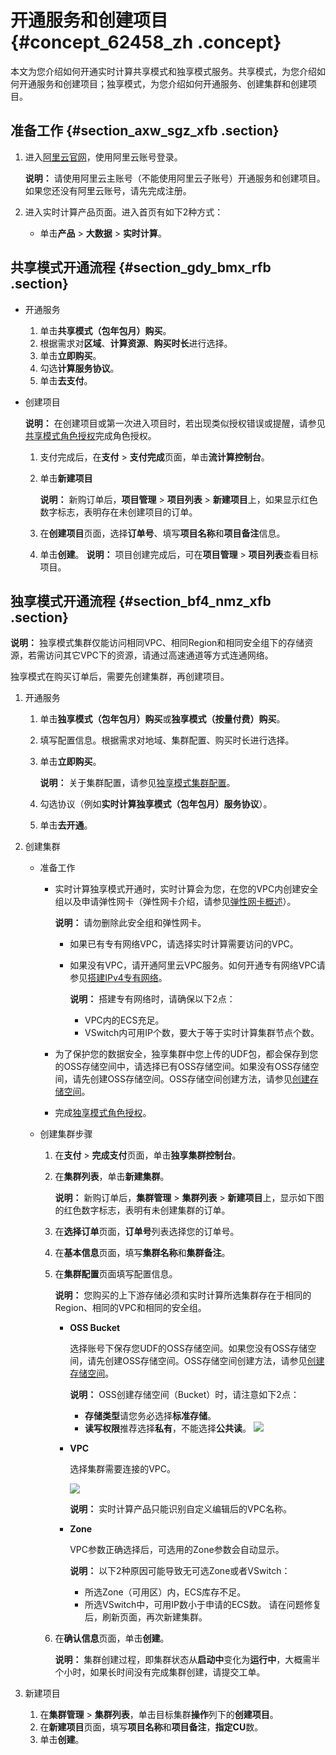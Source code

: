 # 开通服务和创建项目 {#concept_62458_zh .concept}

本文为您介绍如何开通实时计算共享模式和独享模式服务。共享模式，为您介绍如何开通服务和创建项目；独享模式，为您介绍如何开通服务、创建集群和创建项目。

## 准备工作 {#section_axw_sgz_xfb .section}

1.  进入[阿里云官网](https://www.aliyun.com)，使用阿里云账号登录。

    **说明：** 请使用阿里云主账号（不能使用阿里云子账号）开通服务和创建项目。如果您还没有阿里云账号，请先完成注册。

2.  进入实时计算产品页面。进入首页有如下2种方式：
    -   单击**产品** \> **大数据** \> **实时计算**。

## 共享模式开通流程 {#section_gdy_bmx_rfb .section}

-   开通服务
    1.  单击**共享模式（包年包月）购买**。
    2.  根据需求对**区域**、**计算资源**、**购买时长**进行选择。
    3.  单击**立即购买**。
    4.  勾选**计算服务协议**。
    5.  单击**去支付**。
-   创建项目

    **说明：** 在创建项目或第一次进入项目时，若出现类似授权错误或提醒，请参见[共享模式角色授权](cn.zh-CN/准备工作/共享模式角色授权.md#)完成角色授权。

    1.  支付完成后，在**支付** \> **支付完成**页面，单击**流计算控制台**。
    2.  单击**新建项目** 

        **说明：** 新购订单后，**项目管理** \> **项目列表** \> **新建项目**上，如果显示红色数字标志，表明存在未创建项目的订单。

    3.  在**创建项目**页面，选择**订单号**、填写**项目名称**和**项目备注**信息。
    4.  单击**创建**。
    **说明：** 项目创建完成后，可在**项目管理** \> **项目列表**查看目标项目。


## 独享模式开通流程 {#section_bf4_nmz_xfb .section}

**说明：** 独享模式集群仅能访问相同VPC、相同Region和相同安全组下的存储资源，若需访问其它VPC下的资源，请通过高速通道等方式连通网络。

独享模式在购买订单后，需要先创建集群，再创建项目。

1.  开通服务
    1.  单击**独享模式（包年包月）购买**或**独享模式（按量付费）购买**。
    2.  填写配置信息。根据需求对地域、集群配置、购买时长进行选择。
    3.  单击**立即购买**。

        **说明：** 关于集群配置，请参见[独享模式集群配置](cn.zh-CN/准备工作/独享模式集群配置.md#)。

    4.  勾选协议（例如**实时计算独享模式（包年包月）服务协议**）。
    5.  单击**去开通**。
2.  创建集群
    -   准备工作
        -   实时计算独享模式开通时，实时计算会为您，在您的VPC内创建安全组以及申请弹性网卡（弹性网卡介绍，请参见[弹性网卡概述](../../../../cn.zh-CN/网络/弹性网卡/弹性网卡概述.md#)）。

            **说明：** 请勿删除此安全组和弹性网卡。

            -   如果已有专有网络VPC，请选择实时计算需要访问的VPC。
            -   如果没有VPC，请开通阿里云VPC服务。如何开通专有网络VPC请参见[搭建IPv4专有网络](../../../../cn.zh-CN/快速入门/搭建IPv4专有网络.md#)。

                **说明：** 搭建专有网络时，请确保以下2点：

                -   VPC内的ECS充足。
                -   VSwitch内可用IP个数，要大于等于实时计算集群节点个数。
        -   为了保护您的数据安全，独享集群中您上传的UDF包，都会保存到您的OSS存储空间中，请选择已有OSS存储空间。如果没有OSS存储空间，请先创建OSS存储空间。OSS存储空间创建方法，请参见[创建存储空间](../../../../cn.zh-CN/快速入门/创建存储空间.md#)。
        -   完成[独享模式角色授权](cn.zh-CN/准备工作/独享模式角色授权.md#)。
    -   创建集群步骤
        1.  在**支付** \> **完成支付**页面，单击**独享集群控制台**。
        2.  在**集群列表**，单击**新建集群**。

            **说明：** 新购订单后，**集群管理** \> **集群列表** \> **新建项目**上，显示如下图的红色数字标志，表明有未创建集群的订单。

        3.  在**选择订单**页面，**订单号**列表选择您的订单号。
        4.  在**基本信息**页面，填写**集群名称**和**集群备注**。
        5.  在**集群配置**页面填写配置信息。

            **说明：** 您购买的上下游存储必须和实时计算所选集群存在于相同的Region、相同的VPC和相同的安全组。

            -   **OSS Bucket** 

                选择账号下保存您UDF的OSS存储空间。如果您没有OSS存储空间，请先创建OSS存储空间。OSS存储空间创建方法，请参见[创建存储空间](../../../../cn.zh-CN/快速入门/创建存储空间.md#)。

                **说明：** OSS创建存储空间（Bucket）时，请注意如下2点：

                -   **存储类型**请您务必选择**标准存储**。
                -   **读写权限**推荐选择**私有**，不能选择**公共读**。
                ![](http://static-aliyun-doc.oss-cn-hangzhou.aliyuncs.com/assets/img/40807/156750603733098_zh-CN.png)

            -   **VPC** 

                选择集群需要连接的VPC。

                ![](http://static-aliyun-doc.oss-cn-hangzhou.aliyuncs.com/assets/img/40807/156750603733836_zh-CN.png)

                **说明：** 实时计算产品只能识别自定义编辑后的VPC名称。

            -   **Zone** 

                VPC参数正确选择后，可选用的Zone参数会自动显示。

                **说明：** 以下2种原因可能导致无可选Zone或者VSwitch：

                -   所选Zone（可用区）内，ECS库存不足。
                -   所选VSwitch中，可用IP数小于申请的ECS数。
                请在问题修复后，刷新页面，再次新建集群。

        6.  在**确认信息**页面，单击**创建**。

            **说明：** 集群创建过程，即集群状态从**启动中**变化为**运行中**，大概需半个小时，如果长时间没有完成集群创建，请提交工单。

3.  新建项目
    1.  在**集群管理** \> **集群列表**，单击目标集群**操作**列下的**创建项目**。
    2.  在**新建项目**页面，填写**项目名称**和**项目备注**，**指定CU**数。
    3.  单击**创建**。

